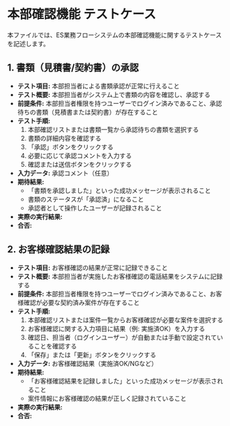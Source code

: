 # 本部確認機能 テストケース

本ファイルでは、ES業務フローシステムの本部確認機能に関するテストケースを記述します。

## 1. 書類（見積書/契約書）の承認

*   **テスト項目:** 本部担当者による書類承認が正常に行えること
*   **テスト概要:** 本部担当者がシステム上で書類の内容を確認し、承認する
*   **前提条件:** 本部担当者権限を持つユーザーでログイン済みであること、承認待ちの書類（見積書または契約書）が存在すること
*   **テスト手順:**
    1.  本部確認リストまたは書類一覧から承認待ちの書類を選択する
    2.  書類の詳細内容を確認する
    3.  「承認」ボタンをクリックする
    4.  必要に応じて承認コメントを入力する
    5.  確認または送信ボタンをクリックする
*   **入力データ:** 承認コメント（任意）
*   **期待結果:**
    *   「書類を承認しました」といった成功メッセージが表示されること
    *   書類のステータスが「承認済」になること
    *   承認者として操作したユーザーが記録されること
*   **実際の実行結果:**
*   **合否:**

## 2. お客様確認結果の記録

*   **テスト項目:** お客様確認の結果が正常に記録できること
*   **テスト概要:** 本部担当者が実施したお客様確認の電話結果をシステムに記録する
*   **前提条件:** 本部担当者権限を持つユーザーでログイン済みであること、お客様確認が必要な契約済み案件が存在すること
*   **テスト手順:**
    1.  本部確認リストまたは案件一覧からお客様確認が必要な案件を選択する
    2.  お客様確認に関する入力項目に結果（例: 実施済OK）を入力する
    3.  確認日、担当者（ログインユーザー）が自動または手動で設定されていることを確認する
    4.  「保存」または「更新」ボタンをクリックする
*   **入力データ:** お客様確認結果（実施済OK/NGなど）
*   **期待結果:**
    *   「お客様確認結果を記録しました」といった成功メッセージが表示されること
    *   案件情報にお客様確認の結果が正しく記録されていること
*   **実際の実行結果:**
*   **合否:** 